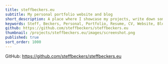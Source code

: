 ```yaml
---
title: steffbeckers.eu
subtitle: My personal portfolio website and blog
short_description: A place where I showcase my projects, write down some dev notes and scripts in the blog. Who am I? Which skills and experience do I have? Happens to be this website as well.
keywords: Steff, Beckers, Personal, Portfolio, Resume, CV, Website, Blog, steffbeckers.eu, Vue, Nuxt
github: https://github.com/steffbeckers/steffbeckers.eu
thumbnail: /projects/steffbeckers.eu/images/screenshot.png
published: true
sort_order: 1000
---
```


GitHub: https://github.com/steffbeckers/steffbeckers.eu
